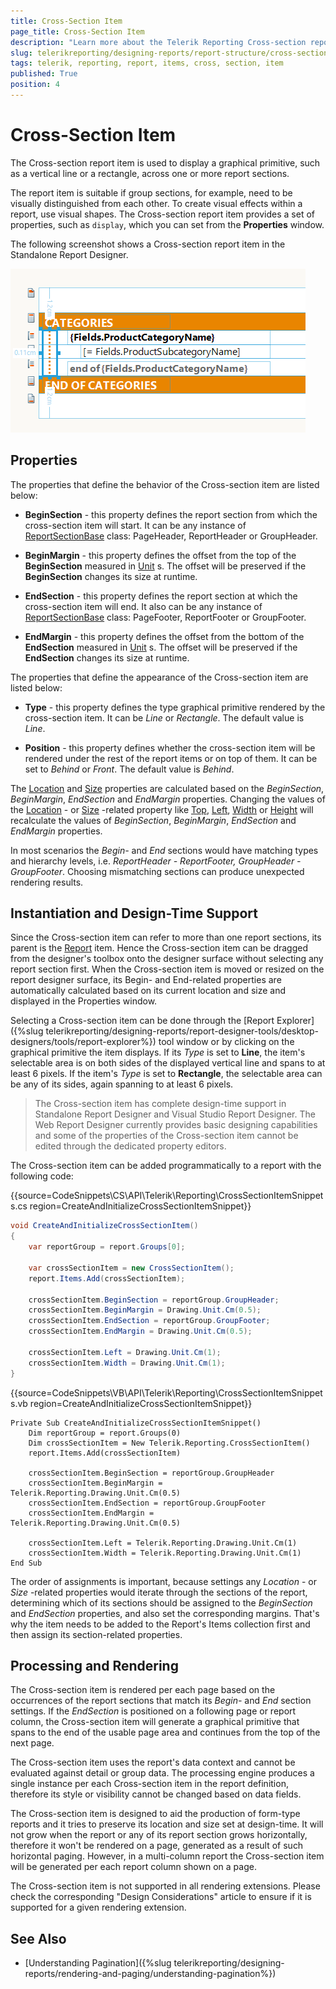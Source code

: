 ```yaml
---
title: Cross-Section Item
page_title: Cross-Section Item  
description: "Learn more about the Telerik Reporting Cross-section report item, how to expand and shrink it depending on its contents, and how to use embedded expressions."
slug: telerikreporting/designing-reports/report-structure/cross-section-item
tags: telerik, reporting, report, items, cross, section, item
published: True
position: 4
---
```


# Cross-Section Item

The Cross-section report item is used to display a graphical primitive, such as a vertical line or a rectangle, across one or more report sections. 

The report item is suitable if group sections, for example, need to be visually distinguished from each other. To create visual effects within a report, use visual shapes. The Cross-section report item provides a set of properties, such as `display`, which you can set from the **Properties** window.  

The following screenshot shows a Cross-section report item in the Standalone Report Designer. 

![report-items-cross-section-item](images/report-items-cross-section-item.png)


## Properties

The properties that define the behavior of the Cross-section item are listed below:

* __BeginSection__ - this property defines the report section from which the cross-section item will start. It can be any instance of [ReportSectionBase](/reporting/api/Telerik.Reporting.ReportSectionBase)  class: PageHeader, ReportHeader or GroupHeader. 

* __BeginMargin__ - this property defines the offset from the top of the __BeginSection__ measured in [Unit](/reporting/api/Telerik.Reporting.Drawing.Unit) s. The offset will be preserved if the __BeginSection__ changes its size at runtime. 

* __EndSection__ - this property defines the report section at which the cross-section item will end. It also can be any instance of [ReportSectionBase](/reporting/api/Telerik.Reporting.ReportSectionBase)  class: PageFooter, ReportFooter or GroupFooter. 

* __EndMargin__ - this property defines the offset from the bottom of the __EndSection__ measured in [Unit](/reporting/api/Telerik.Reporting.Drawing.Unit) s. The offset will be preserved if the __EndSection__ changes its size at runtime. 

The properties that define the appearance of the Cross-section item are listed below: 

* __Type__ - this property defines the type graphical primitive rendered by the cross-section item. It can be *Line* or *Rectangle*. The default value is *Line*.             

* __Position__ - this property defines whether the cross-section item will be rendered under the rest of the report items or on top of them. It can be set to *Behind* or *Front*. The default value is *Behind*.             

The [Location](/reporting/api/Telerik.Reporting.ReportItem#Telerik_Reporting_ReportItem_Location) and [Size](/reporting/api/Telerik.Reporting.ReportItem#Telerik_Reporting_ReportItem_Size)  properties are calculated based on the *BeginSection*, *BeginMargin*, *EndSection* and *EndMargin* properties. Changing the values of the [Location](/reporting/api/Telerik.Reporting.ReportItem#Telerik_Reporting_ReportItem_Location) - or [Size](/reporting/api/Telerik.Reporting.ReportItem#Telerik_Reporting_ReportItem_Size) -related property like [Top](/reporting/api/Telerik.Reporting.ReportItem#Telerik_Reporting_ReportItem_Top), [Left](/reporting/api/Telerik.Reporting.ReportItem#Telerik_Reporting_ReportItem_Left), [Width](/reporting/api/Telerik.Reporting.ReportItem#Telerik_Reporting_ReportItem_Width)  or [Height](/reporting/api/Telerik.Reporting.ReportItem#Telerik_Reporting_ReportItem_Height) will recalculate the values of *BeginSection*, *BeginMargin*, *EndSection* and *EndMargin* properties. 

In most scenarios the *Begin-* and *End* sections would have matching types and hierarchy levels, i.e. *ReportHeader - ReportFooter, GroupHeader - GroupFooter*. Choosing mismatching sections can produce unexpected rendering results. 

## Instantiation and Design-Time Support

Since the Cross-section item can refer to more than one report sections, its parent is the  [Report](/reporting/api/Telerik.Reporting.Report) item. Hence the Cross-section item can be dragged from the designer's toolbox onto the designer surface without selecting any report section first. When the Cross-section item is moved or resized on the report designer surface, its Begin- and End-related properties are automatically calculated based on its current location and size and displayed in the Properties window. 

Selecting a Cross-section item can be done through the [Report Explorer]({%slug telerikreporting/designing-reports/report-designer-tools/desktop-designers/tools/report-explorer%}) tool window or by clicking on the graphical primitive the item displays. If its *Type* is set to __Line__, the item's selectable area is on both sides of the displayed vertical line and spans to at least 6 pixels. If the item's *Type* is set to __Rectangle__, the selectable area can be any of its sides, again spanning to at least 6 pixels. 

> The Cross-section item has complete design-time support in Standalone Report Designer and Visual Studio Report Designer. The Web Report Designer currently provides basic designing capabilities and some of the properties of the Cross-section item cannot be edited through the dedicated property editors.


The Cross-section item can be added programmatically to a report with the following code: 

{{source=CodeSnippets\CS\API\Telerik\Reporting\CrossSectionItemSnippets.cs region=CreateAndInitializeCrossSectionItemSnippet}}
````c#
void CreateAndInitializeCrossSectionItem()
{
    var reportGroup = report.Groups[0];

    var crossSectionItem = new CrossSectionItem();
    report.Items.Add(crossSectionItem);

    crossSectionItem.BeginSection = reportGroup.GroupHeader;
    crossSectionItem.BeginMargin = Drawing.Unit.Cm(0.5);
    crossSectionItem.EndSection = reportGroup.GroupFooter;
    crossSectionItem.EndMargin = Drawing.Unit.Cm(0.5);

    crossSectionItem.Left = Drawing.Unit.Cm(1);
    crossSectionItem.Width = Drawing.Unit.Cm(1);
}
````
{{source=CodeSnippets\VB\API\Telerik\Reporting\CrossSectionItemSnippets.vb region=CreateAndInitializeCrossSectionItemSnippet}}
````vb.net
Private Sub CreateAndInitializeCrossSectionItemSnippet()
    Dim reportGroup = report.Groups(0)
    Dim crossSectionItem = New Telerik.Reporting.CrossSectionItem()
    report.Items.Add(crossSectionItem)

    crossSectionItem.BeginSection = reportGroup.GroupHeader
    crossSectionItem.BeginMargin = Telerik.Reporting.Drawing.Unit.Cm(0.5)
    crossSectionItem.EndSection = reportGroup.GroupFooter
    crossSectionItem.EndMargin = Telerik.Reporting.Drawing.Unit.Cm(0.5)

    crossSectionItem.Left = Telerik.Reporting.Drawing.Unit.Cm(1)
    crossSectionItem.Width = Telerik.Reporting.Drawing.Unit.Cm(1)
End Sub
````

The order of assignments is important, because settings any *Location* - or *Size* -related properties would iterate through the sections of the report, determining which of its sections should be assigned to the *BeginSection* and *EndSection* properties, and also set the corresponding margins. That's why the item needs to be added to the Report's Items collection first and then assign its section-related properties. 

## Processing and Rendering

The Cross-section item is rendered per each page based on the occurrences of the report sections that match its *Begin-* and *End* section settings. If the *EndSection* is positioned on a following page or report column, the Cross-section item will generate a graphical primitive that spans to the end of the usable page area and continues from the top of the next page. 

The Cross-section item uses the report's data context and cannot be evaluated against detail or group data. The processing engine produces a single instance per each Cross-section item in the report definition, therefore its style or visibility cannot be changed based on data fields. 

The Cross-section item is designed to aid the production of form-type reports and it tries to preserve its location and size set at design-time. It will not grow when the report or any of its report section grows horizontally, therefore it won't be rendered on a page, generated as a result of such horizontal paging. However, in a multi-column report the Cross-section item will be generated per each report column shown on a page. 

The Cross-section item is not supported in all rendering extensions. Please check the corresponding "Design Considerations" article to ensure if it is supported for a given rendering extension. 


## See Also

* [Understanding Pagination]({%slug telerikreporting/designing-reports/rendering-and-paging/understanding-pagination%})
